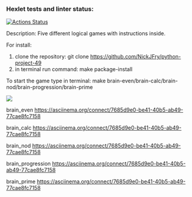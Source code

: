 ### Hexlet tests and linter status:
[![Actions Status](https://github.com/NickJFry/python-project-49/workflows/hexlet-check/badge.svg)](https://github.com/NickJFry/python-project-49/actions)


Description: Five different logical games with instructions inside.

For install:

1. clone the repository: git clone https://github.com/NickJFry/python-project-49
2. in terminal run command: make package-install

To start the game type in terminal: make brain-even/brain-calc/brain-nod/brain-progression/brain-prime


<a href="https://codeclimate.com/github/NickJFry/python-project-49/maintainability"><img 
src="https://api.codeclimate.com/v1/badges/37db8a25d0e62f604a95/maintainability" /></a>

brain_even https://asciinema.org/connect/7685d9e0-be41-40b5-ab49-77cae8fc7158

brain_calc https://asciinema.org/connect/7685d9e0-be41-40b5-ab49-77cae8fc7158

brain_nod https://asciinema.org/connect/7685d9e0-be41-40b5-ab49-77cae8fc7158

brain_progression https://asciinema.org/connect/7685d9e0-be41-40b5-ab49-77cae8fc7158

brain_prime https://asciinema.org/connect/7685d9e0-be41-40b5-ab49-77cae8fc7158
